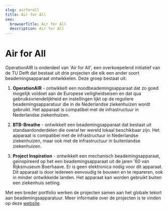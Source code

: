 ```yaml
---
slug: airforall
title: Air for All
seo:
  browserTitle: Air for All
  description: Air for All
---
```

# Air for All

OperationAIR is onderdeel van 'Air for All', een overkoepelend initiatief van de TU Delft dat bestaat uit drie projecten die elk een ander soort beademingsapparaat ontwikkelen. Deze groep bestaat uit: 

1. **OperationAIR** - ontwikkelt een noodbeademingsapparaat dat zo goed mogelijk voldoet aan de Europese veiligheidseisen en dat qua gebruiksvriendelijkheid en instellingen lijkt op de reguliere beademingsapparatuur die in de Nederlandse ziekenhuizen wordt gebruikt. Het apparaat is compatibel met de infrastructuur in Nederlandse ziekenhuizen.

2. **BTB-Breathe** - ontwikkelt een beademingsapparaat dat bestaat uit standaardonderdelen die overal ter wereld lokaal beschikbaar zijn. Het apparaat is compatibel met de infrastructuur in Nederlandse ziekenhuizen, maar ook met de infrastructuur in buitenlandse ziekenhuizen.

3. **Project Inspiration** - ontwikkelt een mechanisch beademingsapparaat, geïnspireerd op het een beademingsapparaat uit de jaren '60 van Rijksmuseum Boerhaave. Er is geen elektronica nodig voor dit apparaat. Dit apparaat is door iedereen eenvoudig te bouwen en te repareren, ook in minder ontwikkelde landen. Het apparaat kan worden gebruikt buiten een ziekenhuis setting.

Met een breder portfolio werken de projecten samen aan het globale tekort aan beademingsapparatuur. Meer informatie over de projecten is te vinden op deze [website](https://tudelft-bmech-coronavirus.nl/).

![]()